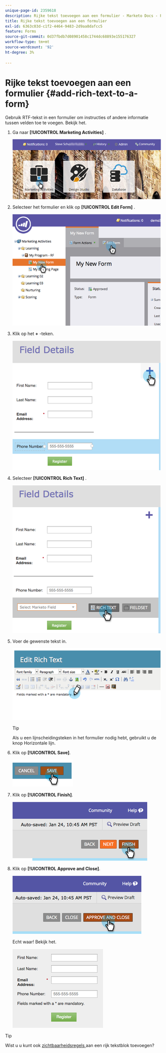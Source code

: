 ```yaml
---
unique-page-id: 2359618
description: Rijke tekst toevoegen aan een formulier - Marketo Docs - Productdocumentatie
title: Rijke tekst toevoegen aan een formulier
exl-id: 6363c03d-c1f2-4464-9483-2d9aa8dafcc5
feature: Forms
source-git-commit: 0d37fbdb7d08901458c1744dc68893e155176327
workflow-type: tm+mt
source-wordcount: '92'
ht-degree: 3%

---
```


# Rijke tekst toevoegen aan een formulier {#add-rich-text-to-a-form}

Gebruik RTF-tekst in een formulier om instructies of andere informatie tussen velden toe te voegen. Bekijk het.

1. Ga naar **[!UICONTROL Marketing Activities]** .

   ![](assets/login-marketing-activities-2.png)

1. Selecteer het formulier en klik op **[!UICONTROL Edit Form]** .

   ![](assets/image2014-9-15-16-3a46-3a7.png)

1. Klik op het **+** -teken.

   ![](assets/image2014-9-15-16-3a46-3a43.png)

1. Selecteer **[!UICONTROL Rich Text]** .

   ![](assets/image2014-9-15-16-3a47-3a9.png)

1. Voer de gewenste tekst in.

   ![](assets/image2014-9-15-16-3a47-3a20.png)

   >[!TIP]
   >
   >Als u een lijnscheidingsteken in het formulier nodig hebt, gebruikt u de knop Horizontale lijn.

1. Klik op **[!UICONTROL Save]**.

   ![](assets/image2014-9-15-16-3a48-3a18.png)

1. Klik op **[!UICONTROL Finish]**.

   ![](assets/image2014-9-15-16-3a48-3a36.png)

1. Klik op **[!UICONTROL Approve and Close]**.

   ![](assets/image2014-9-15-16-3a48-3a51.png)

   Echt waar! Bekijk het.

   ![](assets/image2014-9-15-16-3a48-3a58.png)

>[!TIP]
>
>Wist u u kunt ook [ zichtbaarheidsregels ](/help/marketo/product-docs/demand-generation/forms/form-fields/dynamically-toggle-visibility-of-a-form-field.md) aan een rijk tekstblok toevoegen?
